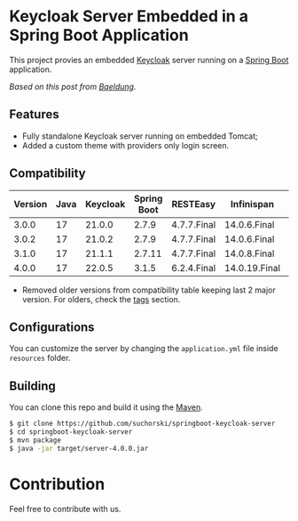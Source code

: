 # Keycloak Server Embedded in a Spring Boot Application

This project provies an embedded [Keycloak](https://www.keycloak.org) server running on a [Spring Boot](https://spring.io/projects/spring-boot) application.

_Based on this post from [Baeldung](https://www.baeldung.com/keycloak-embedded-in-spring-boot-app)._

## Features

- Fully standalone Keycloak server running on embedded Tomcat;
- Added a custom theme with providers only login screen.

## Compatibility

| Version | Java | Keycloak | Spring Boot | RESTEasy | Infinispan | Liquibase |
| - | - | - | - | - | - | - |
| 3.0.0 | 17 | 21.0.0 | 2.7.9 | 4.7.7.Final | 14.0.6.Final | 4.16.1 |
| 3.0.2 | 17 | 21.0.2 | 2.7.9 | 4.7.7.Final | 14.0.6.Final | 4.16.1 |
| 3.1.0 | 17 | 21.1.1 | 2.7.11 | 4.7.7.Final | 14.0.8.Final | 4.20.0 |
| 4.0.0 | 17 | 22.0.5 | 3.1.5 | 6.2.4.Final | 14.0.19.Final | 4.23.2 |

* Removed older versions from compatibility table keeping last 2 major version. For olders, check the [tags](https://github.com/suchorski/springboot-keycloak-server/tags) section.

## Configurations

You can customize the server by changing the `application.yml` file inside `resources` folder.

## Building

You can clone this repo and build it using the [Maven](https://maven.apache.org/).

```bash
$ git clone https://github.com/suchorski/springboot-keycloak-server
$ cd springboot-keycloak-server
$ mvn package
$ java -jar target/server-4.0.0.jar
```

# Contribution

Feel free to contribute with us.
